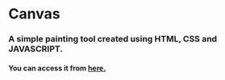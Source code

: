 # Canvas

### A simple painting tool created using HTML, CSS and JAVASCRIPT.
#### You can access it from [here.](https://blankrsd.github.io/canvas/)
